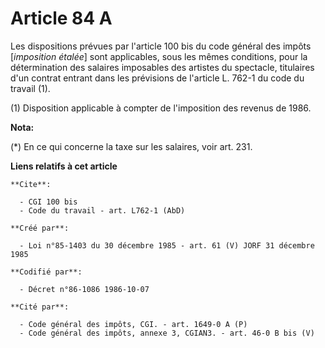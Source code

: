 # Article 84 A

Les dispositions prévues par l'article 100 bis du code général des impôts [*imposition étalée*] sont applicables, sous les
mêmes conditions, pour la détermination des salaires imposables des artistes du spectacle, titulaires d'un contrat entrant
dans les prévisions de l'article L. 762-1 du code du travail (1).

(1) Disposition applicable à compter de l'imposition des revenus de 1986.

**Nota:**

(*) En ce qui concerne la taxe sur les salaires, voir art. 231.

**Liens relatifs à cet article**

	**Cite**:

	  - CGI 100 bis
	  - Code du travail - art. L762-1 (AbD)

	**Créé par**:

	  - Loi n°85-1403 du 30 décembre 1985 - art. 61 (V) JORF 31 décembre 1985

	**Codifié par**:

	  - Décret n°86-1086 1986-10-07

	**Cité par**:

	  - Code général des impôts, CGI. - art. 1649-0 A (P)
	  - Code général des impôts, annexe 3, CGIAN3. - art. 46-0 B bis (V)

